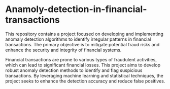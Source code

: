 # Anamoly-detection-in-financial-transactions

This repository contains a project focused on developing and implementing anomaly detection algorithms to identify irregular patterns in financial transactions. The primary objective is to mitigate potential fraud risks and enhance the security and integrity of financial systems.

Financial transactions are prone to various types of fraudulent activities, which can lead to significant financial losses. This project aims to develop robust anomaly detection methods to identify and flag suspicious transactions. By leveraging machine learning and statistical techniques, the project seeks to enhance the detection accuracy and reduce false positives.
